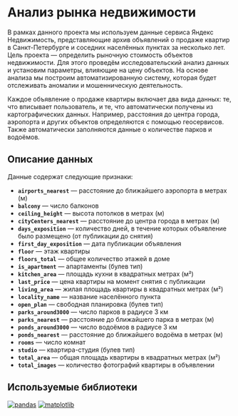 # Анализ рынка недвижимости

В рамках данного проекта мы используем данные сервиса Яндекс Недвижимость, представляющие архив объявлений о продаже квартир в Санкт-Петербурге и соседних населённых пунктах за несколько лет. Цель проекта — определить рыночную стоимость объектов недвижимости. Для этого проведём исследовательский анализ данных и установим параметры, влияющие на цену объектов. На основе анализа мы построим автоматизированную систему, которая будет отслеживать аномалии и мошенническую деятельность.

Каждое объявление о продаже квартиры включает два вида данных: те, что вписывает пользователь, и те, что автоматически получены из картографических данных. Например, расстояния до центра города, аэропорта и других объектов определяются с помощью геосервисов. Также автоматически заполняются данные о количестве парков и водоёмов.

## Описание данных

Данные содержат следующие признаки:

* **`airports_nearest`** — расстояние до ближайшего аэропорта в метрах (м)
* **`balcony`** — число балконов
* **`ceiling_height`** — высота потолков в метрах (м)
* **`cityCenters_nearest`** — расстояние до центра города в метрах (м)
* **`days_exposition`** — количество дней, в течение которых объявление было размещено (от публикации до снятия)
* **`first_day_exposition`** — дата публикации объявления
* **`floor`** — этаж квартиры
* **`floors_total`** — общее количество этажей в доме
* **`is_apartment`** — апартаменты (булев тип)
* **`kitchen_area`** — площадь кухни в квадратных метрах (м²)
* **`last_price`** — цена квартиры на момент снятия с публикации
* **`living_area`** — жилая площадь квартиры в квадратных метрах (м²)
* **`locality_name`** — название населённого пункта
* **`open_plan`** — свободная планировка (булев тип)
* **`parks_around3000`** — число парков в радиусе 3 км
* **`parks_nearest`** — расстояние до ближайшего парка в метрах (м)
* **`ponds_around3000`** — число водоёмов в радиусе 3 км
* **`ponds_nearest`** — расстояние до ближайшего водоёма в метрах (м)
* **`rooms`** — число комнат
* **`studio`** — квартира-студия (булев тип)
* **`total_area`** — общая площадь квартиры в квадратных метрах (м²)
* **`total_images`** — количество фотографий квартиры в объявлении

## Используемые библиотеки

[![pandas](https://img.shields.io/badge/pandas-1.3.3-blue)](https://pandas.pydata.org/)
[![matplotlib](https://img.shields.io/badge/matplotlib-3.4.3-blue)](https://matplotlib.org/)
